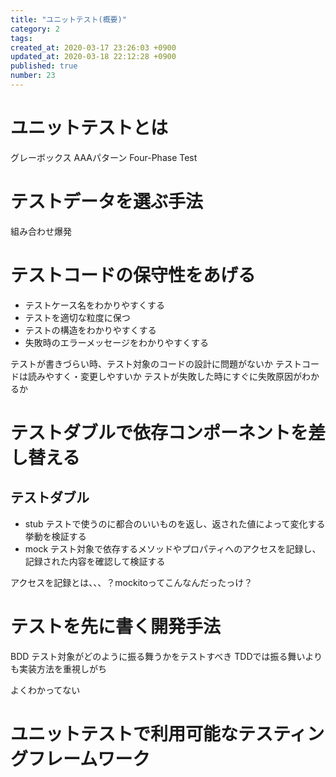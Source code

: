 ```yaml
---
title: "ユニットテスト(概要)"
category: 2
tags: 
created_at: 2020-03-17 23:26:03 +0900
updated_at: 2020-03-18 22:12:28 +0900
published: true
number: 23
---
```


# ユニットテストとは
グレーボックス
AAAパターン
Four-Phase Test
# テストデータを選ぶ手法
組み合わせ爆発
# テストコードの保守性をあげる
- テストケース名をわかりやすくする
- テストを適切な粒度に保つ
- テストの構造をわかりやすくする
- 失敗時のエラーメッセージをわかりやすくする

テストが書きづらい時、テスト対象のコードの設計に問題がないか
テストコードは読みやすく・変更しやすいか
テストが失敗した時にすぐに失敗原因がわかるか
# テストダブルで依存コンポーネントを差し替える
## テストダブル
- stub
テストで使うのに都合のいいものを返し、返された値によって変化する挙動を検証する
- mock
テスト対象で依存するメソッドやプロパティへのアクセスを記録し、記録された内容を確認して検証する

アクセスを記録とは、、、？mockitoってこんなんだったっけ？
# テストを先に書く開発手法
BDD
テスト対象がどのように振る舞うかをテストすべき
TDDでは振る舞いよりも実装方法を重視しがち

よくわかってない
# ユニットテストで利用可能なテスティングフレームワーク
